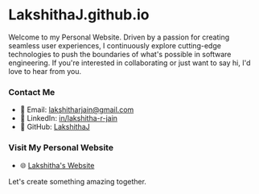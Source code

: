 # LakshithaJ.github.io

Welcome to my Personal Website. Driven by a passion for creating seamless user experiences, I continuously explore cutting-edge technologies to push the boundaries of what's possible in software engineering. If you're interested in collaborating or just want to say hi, I'd love to hear from you.

### Contact Me

- 📧 Email: lakshitharjain@gmail.com
- 🔗 LinkedIn: [in/lakshitha-r-jain](https://www.linkedin.com/in/lakshitha-r-jain)
- 🐙 GitHub: [LakshithaJ](https://github.com/LakshithaJ)

### Visit My Personal Website

- 🌐 [Lakshitha's Website](https://lakshithaj.github.io/)

Let's create something amazing together.
